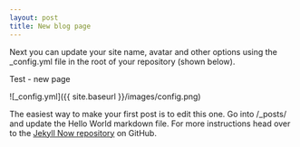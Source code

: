 ```yaml
---
layout: post
title: New blog page
---
```


Next you can update your site name, avatar and other options using the _config.yml file in the root of your repository (shown below).

Test - new page

![_config.yml]({{ site.baseurl }}/images/config.png)

The easiest way to make your first post is to edit this one. Go into /_posts/ and update the Hello World markdown file. For more instructions head over to the [Jekyll Now repository](https://github.com/barryclark/jekyll-now) on GitHub.
